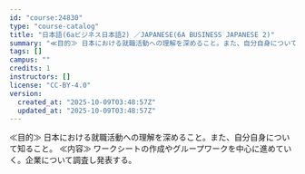 ```yaml
---
id: "course:24830"
type: "course-catalog"
title: "日本語(6aビジネス日本語2) ／JAPANESE(6A BUSINESS JAPANESE 2)"
summary: "≪目的≫ 日本における就職活動への理解を深めること。また、自分自身について知ること。 ≪内容≫ ワークシートの作成やグループワークを中心に進めていく。企業について調査し発表する。"
tags: []
campus: ""
credits: 1
instructors: []
license: "CC-BY-4.0"
version:
  created_at: "2025-10-09T03:48:57Z"
  updated_at: "2025-10-09T03:48:57Z"
---
```

≪目的≫ 日本における就職活動への理解を深めること。また、自分自身について知ること。 ≪内容≫ ワークシートの作成やグループワークを中心に進めていく。企業について調査し発表する。
